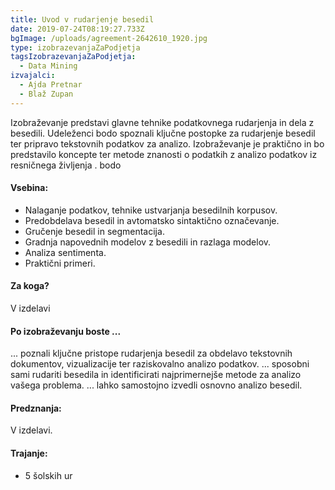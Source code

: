 ```yaml
---
title: Uvod v rudarjenje besedil
date: 2019-07-24T08:19:27.733Z
bgImage: /uploads/agreement-2642610_1920.jpg
type: izobrazevanjaZaPodjetja
tagsIzobrazevanjaZaPodjetja:
  - Data Mining
izvajalci:
  - Ajda Pretnar
  - Blaž Zupan
---
```

Izobraževanje predstavi glavne tehnike podatkovnega rudarjenja in dela z besedili. Udeleženci bodo spoznali ključne postopke za rudarjenje besedil ter pripravo tekstovnih podatkov za analizo. Izobraževanje je praktično in bo predstavilo koncepte ter metode znanosti o podatkih z analizo podatkov iz resničnega življenja
. bodo 

#### Vsebina:

* Nalaganje podatkov, tehnike ustvarjanja besedilnih korpusov. 
* Predobdelava besedil in avtomatsko sintaktično označevanje. 
* Gručenje besedil in segmentacija. 
* Gradnja napovednih modelov z besedili in razlaga modelov.
* Analiza sentimenta. 
* Praktični primeri.

#### Za koga?

V izdelavi

#### Po izobraževanju boste ...

... poznali ključne pristope rudarjenja besedil za obdelavo tekstovnih dokumentov, vizualizacije ter raziskovalno analizo podatkov. 
... sposobni sami rudariti besedila in identificirati najprimernejše metode za analizo vašega problema.
... lahko samostojno izvedli osnovno analizo besedil. 

#### Predznanja:

V izdelavi.

#### Trajanje:

* 5 šolskih ur
